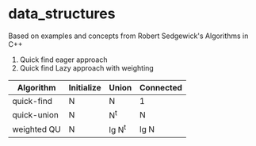 # data_structures
  Based on examples and concepts from Robert Sedgewick's Algorithms in C++
  
  1. Quick find eager approach
  2. Quick find Lazy approach with weighting
        
| Algorithm | Initialize | Union | Connected |
| --- | --- | --- | --- |
| quick-find | N | N | 1 |
| quick-union | N | N<sup>t</sup> | N |
| weighted QU | N | lg N<sup>t</sup> | lg N |
